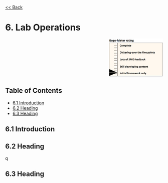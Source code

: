 [<< Back](../)

# 6. Lab Operations
<p align="right"><img src="../figures/bogo_ifo.png" alt="scope" title="Scope" width="35%"/></p>

## Table of Contents
* [6.1 Introduction](#6.1)
* [6.2 Heading](#6.2)
* [6.3 Heading](#6.3)

<a name="6.1"></a>
## 6.1 Introduction

<a name="6.2"></a>
## 6.2 Heading

<a name="6.3"></a>q
## 6.3 Heading
